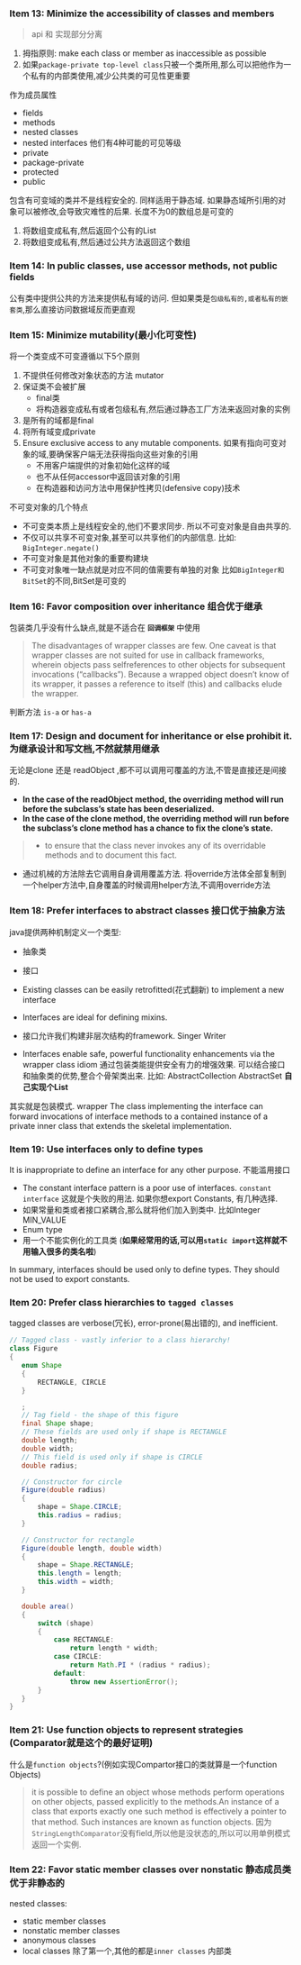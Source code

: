  ### Item 13: Minimize the accessibility of classes and members
> api 和  实现部分分离


1. 拇指原则: make each class or member as inaccessible as possible
2. 如果`package-private top-level class`只被一个类所用,那么可以把他作为一个私有的内部类使用,减少公共类的可见性更重要

作为成员属性
  + fields
  + methods
  + nested classes
  + nested interfaces
他们有4种可能的可见等级
  + private
  + package-private
  + protected
  + public

包含有可变域的类并不是线程安全的.
同样适用于静态域.  如果静态域所引用的对象可以被修改,会导致灾难性的后果.
长度不为0的数组总是可变的
1. 将数组变成私有,然后返回个公有的List
2. 将数组变成私有,然后通过公共方法返回这个数组

### Item 14: In public classes, use accessor methods, not public fields
公有类中提供公共的方法来提供私有域的访问.
但如果类是`包级私有的,或者私有的嵌套类`,那么直接访问数据域反而更直观


### Item 15: Minimize mutability(最小化可变性)
将一个类变成不可变遵循以下5个原则
1. 不提供任何修改对象状态的方法  mutator
2. 保证类不会被扩展  
    + final类
    + 将构造器变成私有或者包级私有,然后通过静态工厂方法来返回对象的实例  
3. 是所有的域都是final
4. 将所有域变成private
5. Ensure exclusive access to any mutable components. 如果有指向可变对象的域,要确保客户端无法获得指向这些对象的引用
   + 不用客户端提供的对象初始化这样的域
   + 也不从任何accessor中返回该对象的引用
   + 在构造器和访问方法中用保护性拷贝(defensive copy)技术

不可变对象的几个特点
- 不可变类本质上是线程安全的,他们不要求同步.
所以不可变对象是自由共享的.
- 不仅可以共享不可变对象,甚至可以共享他们的内部信息. 比如: `BigInteger.negate()`
- 不可变对象是其他对象的重要构建块
- 不可变对象唯一缺点就是对应不同的值需要有单独的对象 比如`BigInteger和BitSet`的不同,BitSet是可变的



### Item 16: Favor composition over inheritance 组合优于继承
包装类几乎没有什么缺点,就是不适合在 **`回调框架`** 中使用
>The disadvantages of wrapper classes are few. One caveat is that wrapper
classes are not suited for use in callback frameworks, wherein objects pass selfreferences to other objects for subsequent invocations (“callbacks”). Because a
wrapped object doesn’t know of its wrapper, it passes a reference to itself (this)
and callbacks elude the wrapper.

判断方法  `is-a`   or  `has-a`


### Item 17: Design and document for inheritance or else prohibit it.  为继承设计和写文档,不然就禁用继承

无论是clone 还是 readObject ,都不可以调用可覆盖的方法,不管是直接还是间接的.
+ **In the case of the readObject method, the overriding method will run before the subclass’s state has been deserialized.**
+ **In the case of the clone method, the overriding method will run before the subclass’s clone method has a chance to fix the clone’s state.**

> + to ensure that the class never invokes any of its overridable methods and to document this fact.
+ 通过机械的方法除去它调用自身调用覆盖方法. 将override方法体全部复制到一个helper方法中,自身覆盖的时候调用helper方法,不调用override方法


### Item 18: Prefer interfaces to abstract classes 接口优于抽象方法
java提供两种机制定义一个类型:
   + 抽象类
   + 接口

+ Existing classes can be easily retrofitted(花式翻新) to implement a new interface
+ Interfaces are ideal for defining mixins.
+ 接口允许我们构建非层次结构的framework.  Singer Writer
+ Interfaces enable safe, powerful functionality enhancements via the wrapper class idiom 通过包装类能提供安全有力的增强效果.
可以结合接口和抽象类的优势,整合个骨架类出来.
比如:  AbstractCollection AbstractSet  **自己实现个List**

其实就是包装模式.  wrapper
The class implementing the interface can forward invocations of interface methods to a
contained instance of a private inner class that extends the skeletal implementation.

### Item 19: Use interfaces only to define types
 It is inappropriate to define an interface for any other purpose. 不能滥用接口
 + The constant interface pattern is a poor use of interfaces. `constant interface`  这就是个失败的用法.
 如果你想export Constants, 有几种选择.
 + 如果常量和类或者接口紧耦合,那么就将他们加入到类中. 比如Integer MIN_VALUE
 + Enum  type
 + 用一个不能实例化的工具类 (**如果经常用的话,可以用`static import`这样就不用输入很多的类名啦**)

 In summary, interfaces should be used only to define types. They should not
 be used to export constants.

### Item 20: Prefer class hierarchies to **`tagged classes`**
tagged classes are verbose(冗长), error-prone(易出错的), and inefficient.

 ```java
 // Tagged class - vastly inferior to a class hierarchy!
class Figure
{
    enum Shape
    {
        RECTANGLE, CIRCLE
    }

    ;
    // Tag field - the shape of this figure
    final Shape shape;
    // These fields are used only if shape is RECTANGLE
    double length;
    double width;
    // This field is used only if shape is CIRCLE
    double radius;

    // Constructor for circle
    Figure(double radius)
    {
        shape = Shape.CIRCLE;
        this.radius = radius;
    }

    // Constructor for rectangle
    Figure(double length, double width)
    {
        shape = Shape.RECTANGLE;
        this.length = length;
        this.width = width;
    }

    double area()
    {
        switch (shape)
        {
            case RECTANGLE:
                return length * width;
            case CIRCLE:
                return Math.PI * (radius * radius);
            default:
                throw new AssertionError();
        }
    }
}
 ```


### Item 21: Use function objects to represent strategies  (Comparator就是这个的最好证明)
什么是`function objects`?(例如实现Compartor接口的类就算是一个function Objects)
>it is possible to define an object whose methods perform operations on other objects, passed explicitly to the methods.An instance of a class that exports exactly one such method is effectively a pointer to that method. Such instances are known as function objects.
因为`StringLengthComparator`没有field,所以他是没状态的,所以可以用单例模式返回一个实例.



### Item 22: Favor static member classes over nonstatic   静态成员类优于非静态的
nested classes:
+ static member classes
+ nonstatic member classes
+ anonymous classes
+ local classes
除了第一个,其他的都是`inner classes` 内部类
